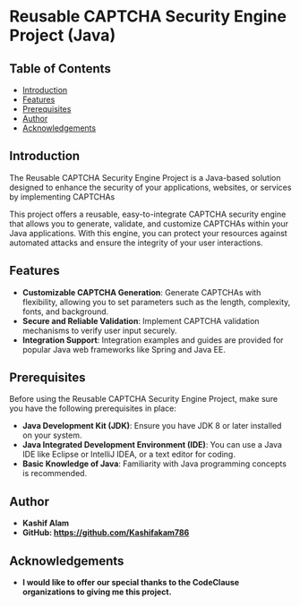 # Reusable CAPTCHA Security Engine Project (Java)

## Table of Contents
- [Introduction](#introduction)
- [Features](#features)
- [Prerequisites](#prerequisites)
- [Author](#author)
- [Acknowledgements](#acknowledgements)

## Introduction

The Reusable CAPTCHA Security Engine Project is a Java-based solution designed to enhance the security of your applications, websites, or services by implementing CAPTCHAs 

This project offers a reusable, easy-to-integrate CAPTCHA security engine that allows you to generate, validate, and customize CAPTCHAs within your Java applications. With this engine, you can protect your resources against automated attacks and ensure the integrity of your user interactions.

## Features

- **Customizable CAPTCHA Generation**: Generate CAPTCHAs with flexibility, allowing you to set parameters such as the length, complexity, fonts, and background.
- **Secure and Reliable Validation**: Implement CAPTCHA validation mechanisms to verify user input securely.
- **Integration Support**: Integration examples and guides are provided for popular Java web frameworks like Spring and Java EE.

## Prerequisites

Before using the Reusable CAPTCHA Security Engine Project, make sure you have the following prerequisites in place:

- **Java Development Kit (JDK)**: Ensure you have JDK 8 or later installed on your system.
- **Java Integrated Development Environment (IDE)**: You can use a Java IDE like Eclipse or IntelliJ IDEA, or a text editor for coding.
- **Basic Knowledge of Java**: Familiarity with Java programming concepts is recommended.

## Author
- **Kashif Alam**
- **GitHub: https://github.com/Kashifakam786**

## Acknowledgements
- **I would like to offer our special thanks to the CodeClause organizations to giving me this project.**

